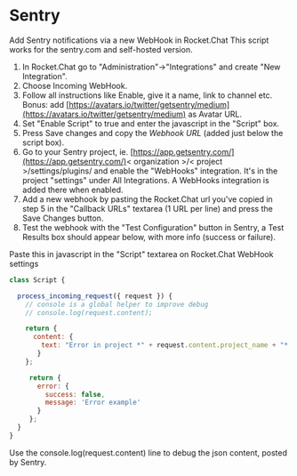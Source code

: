 # Sentry

Add Sentry notifications via a new WebHook in Rocket.Chat This script works for the sentry.com and self-hosted version.

1. In Rocket.Chat go to "Administration"-&gt;"Integrations" and create "New Integration".
2. Choose Incoming WebHook.
3. Follow all instructions like Enable, give it a name, link to channel etc. Bonus: add [https://avatars.io/twitter/getsentry/medium](https://avatars.io/twitter/getsentry/medium) as Avatar URL.
4. Set "Enable Script" to true and enter the javascript in the "Script" box.
5. Press Save changes and copy the _Webhook URL_ \(added just below the script box\).
6. Go to your Sentry project, ie. [https://app.getsentry.com/](https://app.getsentry.com/)&lt; organization &gt;/&lt; project &gt;/settings/plugins/ and enable the "WebHooks" integration. It's in the project "settings" under All Integrations. A WebHooks integration is added there when enabled.
7. Add a new webhook by pasting the Rocket.Chat url you've copied in step 5 in the "Callback URLs" textarea \(1 URL per line\) and press the Save Changes button.
8. Test the webhook with the "Test Configuration" button in Sentry, a Test Results box should appear below, with more info \(success or failure\).

Paste this in javascript in the "Script" textarea on Rocket.Chat WebHook settings

```javascript
class Script {

  process_incoming_request({ request }) {
    // console is a global helper to improve debug
    // console.log(request.content);

    return {
      content: {
        text: "Error in project *" + request.content.project_name + "* (" + request.content.project + ").\n*Message:* "+ request.content.message+"\n*Culprit:* " + request.content.culprit +".\n*Check url:* " + request.content.url,
       }
    };

     return {
       error: {
         success: false,
         message: 'Error example'
       }
     };
  }
}
```

Use the console.log\(request.content\) line to debug the json content, posted by Sentry.

